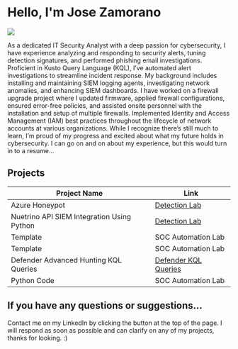 # Hello, I'm Jose Zamorano
<a href="https://www.linkedin.com/in/jose-zamorano123/"><img src="https://img.shields.io/badge/-LinkedIn-0072b1?&style=for-the-badge&logo=linkedin&logoColor=white" /></a>

As a dedicated IT Security Analyst with a deep passion for cybersecurity, I have experience analyzing and responding to security alerts, tuning detection signatures, and performed phishing email investigations. Proficient in Kusto Query Language (KQL), I’ve automated alert investigations to streamline incident response. My background includes installing and maintaining SIEM logging agents, investigating network anomalies, and enhancing SIEM dashboards. I have worked on a firewall upgrade project where I updated firmware, applied firewall configurations, ensured error-free policies, and assisted onsite personnel with the installation and setup of multiple firewalls. Implemented Identity and Access Management (IAM) best practices throughout the lifecycle of network accounts at various organizations. While I recognize there’s still much to learn, I’m proud of my progress and excited about what my future holds in cybersecurity. I can go on and on about my experience, but this would turn in to a resume...

## Projects

| Project Name                                  | Link         |
|-----------------------------------------------|----------------------------|
| Azure Honeypot         | <a href="https://github.com/josezamoranogit/Azure-Honeypot-Lab">Detection Lab</a>|
| Nuetrino API SIEM Integration Using Python  | <a href="https://google.com">Detection Lab</a>|
| Template       | SOC Automation Lab|
| Template    | SOC Automation Lab|
| Defender Advanced Hunting KQL Queries |<a href="https://github.com/josezamoranogit/KQL-Defender-Queries"> Defender KQL Queries</a>|
| Python Code | SOC Automation Lab|

## If you have any questions or suggestions...

Contact me on my LinkedIn by clicking the button at the top of the page. I will respond as soon as possible and can clarify on any of my projects, thanks for looking. :)

